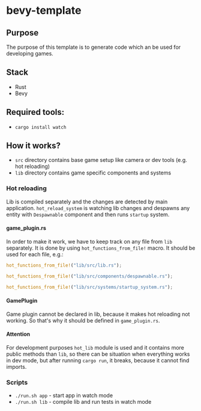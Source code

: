# bevy-template

## Purpose

The purpose of this template is to generate code which an be used for developing games.

## Stack

- Rust
- Bevy

## Required tools:

- `cargo install watch`

## How it works?

- `src` directory contains base game setup like camera or dev tools (e.g. hot reloading)
- `lib` directory contains game specific components and systems

### Hot reloading

Lib is compiled separately and the changes are detected by main application. `hot_reload_system` is watching lib changes and despawns any entity with `Despawnable` component and then runs `startup` system.

#### game_plugin.rs
In order to make it work, we have to keep track on any file from `lib` separately. It is done by using `hot_functions_from_file!` macro. It should be used for each file, e.g.:
```rust
hot_functions_from_file!("lib/src/lib.rs");

hot_functions_from_file!("lib/src/components/despawnable.rs");

hot_functions_from_file!("lib/src/systems/startup_system.rs");
```

#### GamePlugin
Game plugin cannot be declared in lib, because it makes hot reloading not working. So that's why it should be defined in `game_plugin.rs`.

#### Attention
For development purposes `hot_lib` module is used and it contains more public methods than `lib`, so there can be situation when everything works in dev mode, but after running `cargo run`, it breaks, because it cannot find imports.

### Scripts

- `./run.sh app` - start app in watch mode
- `./run.sh lib` - compile lib and run tests in watch mode

